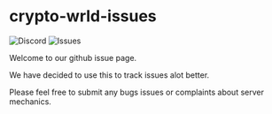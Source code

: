 # crypto-wrld-issues

![Discord](https://img.shields.io/discord/804053511675314256?style=flat)
![Issues](https://img.shields.io/bitbucket/issues-raw/Crypto-Wrld/server-issues)

Welcome to our github issue page. 

We have decided to use this to track issues alot better. 

Please feel free to submit any bugs issues or complaints about server mechanics.
